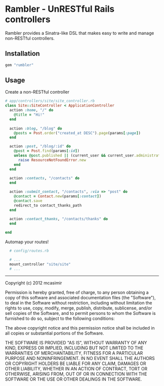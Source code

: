 # Rambler - UnRESTful Rails controllers

Rambler provides a Sinatra-like DSL that makes easy to write and manage non-RESTful controllers.
 
## Installation

``` rb
gem "rumbler"
```

## Usage

Create a non-RESTful controller

``` rb
# app/controllers/site/site_controller.rb
class Site::SiteController < ApplicationController
  action :home, "/" do
    @title = "Hi!"
  end
  
  action :blog, "/blog" do
    @posts = Post.order("created_at DESC").page(params[:page])
  end 

  action :post, "/blog/:id" do
    @post = Post.find(params[:id])
    unless @post.published || (current_user && current_user.administrator?)
      raise ResourceNotFoundError.new
    end
  end
  
  action :contacts, "/contacts" do
  end

  action :submit_contact, "/contacts", :via => "post" do
    @contact = Contact.new(params[:contact])
    @contact.save
    redirect_to contact_thanks_path 
  end
  
  action :contact_thanks, "/contacts/thanks" do
  end

end

```

Automap your routes!

``` rb
  # config/routes.rb

  # ...
  mount_controller "site/site"
  # ...
```

---

Copyright (c) 2012 mcasimir

Permission is hereby granted, free of charge, to any person obtaining
a copy of this software and associated documentation files (the
"Software"), to deal in the Software without restriction, including
without limitation the rights to use, copy, modify, merge, publish,
distribute, sublicense, and/or sell copies of the Software, and to
permit persons to whom the Software is furnished to do so, subject to
the following conditions:

The above copyright notice and this permission notice shall be
included in all copies or substantial portions of the Software.

THE SOFTWARE IS PROVIDED "AS IS", WITHOUT WARRANTY OF ANY KIND,
EXPRESS OR IMPLIED, INCLUDING BUT NOT LIMITED TO THE WARRANTIES OF
MERCHANTABILITY, FITNESS FOR A PARTICULAR PURPOSE AND
NONINFRINGEMENT. IN NO EVENT SHALL THE AUTHORS OR COPYRIGHT HOLDERS BE
LIABLE FOR ANY CLAIM, DAMAGES OR OTHER LIABILITY, WHETHER IN AN ACTION
OF CONTRACT, TORT OR OTHERWISE, ARISING FROM, OUT OF OR IN CONNECTION
WITH THE SOFTWARE OR THE USE OR OTHER DEALINGS IN THE SOFTWARE.
